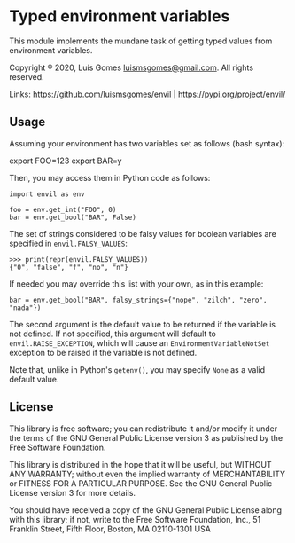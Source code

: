 # Typed environment variables

This module implements the mundane task of getting typed values from
 environment variables.

Copyright ® 2020, Luís Gomes luismsgomes@gmail.com. All rights reserved.

Links: https://github.com/luismsgomes/envil | https://pypi.org/project/envil/

Usage
-----

Assuming your environment has two variables set as follows (bash syntax):

export FOO=123
export BAR=y

Then, you may access them in Python code as follows:

    import envil as env

    foo = env.get_int("FOO", 0)
    bar = env.get_bool("BAR", False)

The set of strings considered to be falsy values for boolean variables are
specified in `envil.FALSY_VALUES`:

    >>> print(repr(envil.FALSY_VALUES))
    {"0", "false", "f", "no", "n"}

If needed you may override this list with your own, as in this example:

    bar = env.get_bool("BAR", falsy_strings={"nope", "zilch", "zero", "nada"})


The second argument is the default value to be returned if the variable is not defined.
If not specified, this argument will default to `envil.RAISE_EXCEPTION`, which will
cause an `EnvironmentVariableNotSet` exception to be raised if the variable is not defined.

Note that, unlike in Python's `getenv()`, you may specify `None` as a valid default value.


License
-------

This library is free software; you can redistribute it and/or modify it
under the terms of the GNU General Public License version 3 as published
by the Free Software Foundation.

This library is distributed in the hope that it will be useful, but
WITHOUT ANY WARRANTY; without even the implied warranty of
MERCHANTABILITY or FITNESS FOR A PARTICULAR PURPOSE. See the GNU General
Public License version 3 for more details.

You should have received a copy of the GNU General Public License along
with this library; if not, write to the Free Software Foundation, Inc.,
51 Franklin Street, Fifth Floor, Boston, MA 02110-1301 USA
